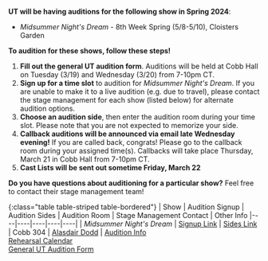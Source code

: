 **UT will be having auditions for the following show in Spring 2024**:

* *Midsummer Night's Dream* - 8th Week Spring (5/8-5/10), Cloisters Garden

**To audition for these shows, follow these steps!**

1. **Fill out the general UT audition form**. Auditions will be held at Cobb Hall on Tuesday (3/19) and Wednesday (3/20) from 7-10pm CT.
2. **Sign up for a time slot** to audition for *Midsummer Night's Dream*. If you are unable to make it to a live audition (e.g. due to travel), please contact the stage management for each show (listed below) for alternate audition options.
3. **Choose an audition side**, then enter the audition room during your time slot. Please note that you are not expected to memorize your side.
4. **Callback auditions will be announced via email late Wednesday evening!** If you are called back, congrats! Please go to the callback room during your assigned time(s). Callbacks will take place Thursday, March 21 in Cobb Hall from 7-10pm CT.
5. **Cast Lists will be sent out sometime Friday, March 22**

**Do you have questions about auditioning for a particular show?** Feel free to contact their stage management team!

{:class="table table-striped table-bordered"}
| Show | Audition Signup | Audition Sides | Audition Room | Stage Management Contact | Other Info
|----|----|----|----|----|
| *Midsummer Night's Dream* | [Signup Link](https://docs.google.com/document/d/1jDun97o03p6X14bzS5Vn8-yGCfxFKbo7bB0bKBxbiLI/edit) | [Sides Link](https://drive.google.com/drive/folders/1HgV4ZzU3EKpkiWQh8eMnK3TmUyoLaoFz) | Cobb 304 | [Alasdair Dodd](mailto:alasdair@uchicago.edu) | [Audition Info](https://docs.google.com/document/d/14tMu5DdKdtKMweTvhaPeICh3KP9WofJIhAzmuJ1AeGQ/edit) <br> [Rehearsal Calendar](https://docs.google.com/document/d/1YJ8Cf_fSgjV2i9KyxuEmMQ7bCb0KMr3lC2Tf18Sl5Nk/edit) <br> [General UT Audition Form](https://docs.google.com/forms/d/e/1FAIpQLScJieIUnT2q4fcvNFepgixmruFeN21ZjTn_Rt-jFIjQDY7oOw/viewform)
